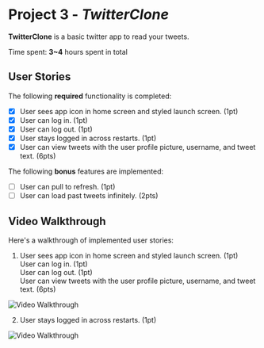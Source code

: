 # Project 3 - *TwitterClone*

**TwitterClone** is a basic twitter app to read your tweets.

Time spent: **3~4** hours spent in total

## User Stories

The following **required** functionality is completed:

- [x] User sees app icon in home screen and styled launch screen. (1pt)
- [x] User can log in. (1pt)
- [x] User can log out. (1pt)
- [x] User stays logged in across restarts. (1pt)
- [x] User can view tweets with the user profile picture, username, and tweet text. (6pts)

The following **bonus** features are implemented:

- [ ] User can pull to refresh. (1pt)
- [ ] User can load past tweets infinitely. (2pts)

## Video Walkthrough

Here's a walkthrough of implemented user stories:

1. User sees app icon in home screen and styled launch screen. (1pt)  
User can log in. (1pt)  
User can log out. (1pt)  
User can view tweets with the user profile picture, username, and tweet text. (6pts)  

<img src='http://g.recordit.co/QBRRtE31Ne.gif' title='Video Walkthrough1' width='' alt='Video Walkthrough' />

2. User stays logged in across restarts. (1pt)

<img src='http://g.recordit.co/ty3sFKpOIu.gif' title='Video Walkthrough2' width='' alt='Video Walkthrough' />

